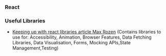 ### React

### Useful Libraries

- [Keeping up with react libraries article Max Rozen](https://maxrozen.com/keeping-up-with-react-libraries/)
(Contains libraries to use for:
Accessibility, Animation, Browser Features, Data Fetching Libraries, Data Visualisation, Forms, Mocking APIs,State Management,Testing)
